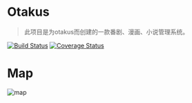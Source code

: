 # Otakus
> 此项目是为otakus而创建的一款番剧、漫画、小说管理系统。


[![Build Status](https://travis-ci.org/everbrez/otakus.svg?branch=features)](https://travis-ci.org/everbrez/otakus)
[![Coverage Status](https://coveralls.io/repos/github/everbrez/otakus/badge.svg?branch=features)](https://coveralls.io/github/everbrez/otakus?branch=features)

# Map
![map](https://github.com/everbrez/otakus/blob/develop/docs/images/Otaku-life.png)